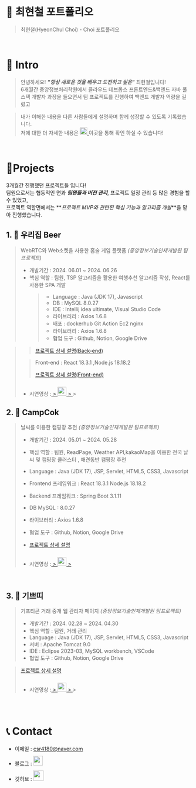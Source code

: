 # 📜 최현철 포트폴리오

> 최현철(HyeonChul Choi) - Choi 포트폴리오

<br />

# 👋 Intro

> 안녕하세요! **_"항상 새로운 것을 배우고 도전하고 싶은"_** 최현철입니다!  
> 6개월간 중앙정보처리학원에서 클라우드 데브옵스 프론트엔드&백엔드
> 자바 풀스택 개발자 과장을 들으면서 팀 프로젝트를 진행하여 백엔드 개발자 역량을 길렀고

> 내가 이해한 내용을 다른 사람들에게 설명하며 함께 성장할 수 있도록 기록했습니다.  
> 저에 대한 더 자세한 내용은 <a href="choi2890.github.io"> <img src="https://img.shields.io/badge/-Profile-8AC926?style=for-the-badge" height="20px" style="margin-bottom: -5px" /> </a>이곳을 통해 확인 하실 수 있습니다!

<br />

# 📝Projects

3개월간 진행했던 프로젝트들 입니다!  
팀원으로서는 협동적인 면과 **_팀원들과 버전 관리_**, 프로젝트 일정 관리 등 많은 경험을 할 수 있었고,  
프로젝트 역할면에서는 **_프로젝트 MVP와 관련된 핵심 기능과 알고리즘 개발_**을 맡아 진행했습니다.

## 1. 🍻 우리집 Beer

> WebRTC와 Web소켓을 사용한 홈술 게임 플랫폼 _(중앙정보기술인재개발원 팀프로젝트)_
>
> - 개발기간 : 2024. 06.01 ~ 2024. 06.26
> - 핵심 역할 : 팀원, TSP 알고리즘을 활용한 여행추천 알고리즘 작성, React를 사용한 SPA 개발
>   > - Language : Java (JDK 17), Javascript
>   > - DB : MySQL 8.0.27
>   > - IDE : Intellij idea ultimate, Visual Studio Code
>   > - 라이브러리 : Axios 1.6.8
>   > - 배포 : dockerhub Git Action Ec2 nginx
>   > - 라이브러리 : Axios 1.6.8
>   > - 협업 도구 : Github, Notion, Google Drive

> > <ion-icon name="logo-github"></ion-icon> [프로젝트 상세 설명(Back-end)](https://github.com/choi2890/beer_backend)
>
> > Front-end : React 18.3.1 ,Node.js 18.18.2
> >
> > <ion-icon name="logo-github"></ion-icon> [프로젝트 상세 설명(Front-end)](https://github.com/choi2890/beer_front)
>
> - 시연영상 :<a href="https://www.youtube.com/watch?v=RDssr8zE3Nw"> > <img src="https://user-images.githubusercontent.com/1569988/159397141-21463bc2-2acf-416b-aa15-235664556f34.png" height="24px" style="margin-top: 10px" /> > </a> > <br />

## 2. 👞 CampCok

> 날씨를 이용한 캠핑장 추천 _(중앙정보기술인재개발원 팀프로젝트)_
>
> - 개발기간 : 2024. 05.01 ~ 2024. 05.28
> - 핵심 역할 : 팀원, ReadPage, Weather API,kakaoMap을 이용한 전국 날씨 및 캠핑장 클러스터 , 애견동반 캠핑장 추천
> - Language : Java (JDK 17), JSP, Servlet, HTML5, CSS3, Javascript
> - Frontend 프레임워크 : React 18.3.1 Node.js 18.18.2
> - Backend 프레임워크 : Spring Boot 3.1.11
> - DB MySQL : 8.0.27
> - 라이브러리 : Axios 1.6.8
> - 협업 도구 : Github, Notion, Google Drive
>
> - [프로젝트 상세 설명](https://github.com/choi2890/campcok)
> - 시연영상 :<a href="https://www.youtube.com/watch?v=9PHRTfCM6m4"> > <img src="https://user-images.githubusercontent.com/1569988/159397141-21463bc2-2acf-416b-aa15-235664556f34.png" height="24px" style="margin-top: 10px" /> > </a>

<br />

## 3. 🍻 기쁘띠

> 기프티콘 거래 중개 웹 관리자 페이지 _(중앙정보기술인재개발원 팀프로젝트)_
>
> - 개발기간 : 2024. 02.28 ~ 2024. 04.30
> - 핵심 역할 : 팀원, 거래 관리
> - Language : Java (JDK 17), JSP, Servlet, HTML5, CSS3, Javascript
> - 서버 : Apache Tomcat 9.0
> - IDE : Eclipse 2023-03, MySQL workbench, VSCode
> - 협업 도구 : Github, Notion, Google Drive

> <ion-icon name="logo-github"></ion-icon> [프로젝트 상세 설명](https://github.com/choi2890/Giftti)
>
> - 시연영상 :<a href="https://youtu.be/-1_zAzSrjbA?si=D6NCf3hU6USY2-e_"> > <img src="https://user-images.githubusercontent.com/1569988/159397141-21463bc2-2acf-416b-aa15-235664556f34.png" height="24px" style="margin-top: 10px" /> > </a> > <br />

  </tbody>
</table>

<br />
<br />

# 📞 Contact

- 이메일 : csr4180@naver.com
- 블로그 : <a href="https://velog.io/">
  <img src="https://user-images.githubusercontent.com/68724828/185885678-8f619bfa-1160-4bb4-a026-f758a4014f82.png" height="26px" style="margin-top: 10px" />
  </a>
- 깃허브 : <a href="https://github.com/choi2890">
  <img src="https://user-images.githubusercontent.com/68724828/185908612-22f4d219-78a7-4de7-bb02-deecaa63bffa.png" height="28px" style="margin-top: 10px" />
  </a>

